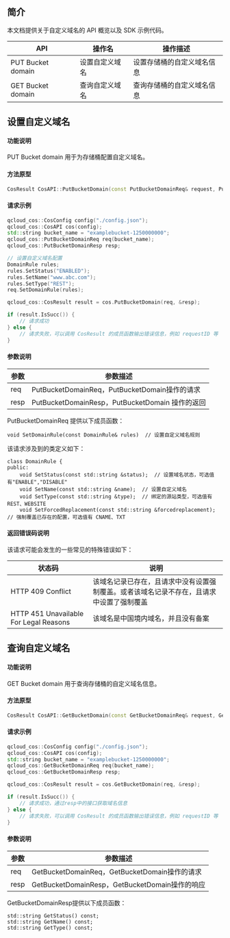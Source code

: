 

## 简介

本文档提供关于自定义域名的 API 概览以及 SDK 示例代码。

| API               | 操作名         | 操作描述                   |
| ----------------- | -------------- | -------------------------- |
| PUT Bucket domain | 设置自定义域名 | 设置存储桶的自定义域名信息 |
| GET Bucket domain | 查询自定义域名 | 查询存储桶的自定义域名信息 |

## 设置自定义域名

#### 功能说明

PUT Bucket domain 用于为存储桶配置自定义域名。

#### 方法原型

```cpp
CosResult CosAPI::PutBucketDomain(const PutBucketDomainReq& request, PutBucketDomainResp* response);
```

#### 请求示例

```cpp
qcloud_cos::CosConfig config("./config.json");
qcloud_cos::CosAPI cos(config);
std::string bucket_name = "examplebucket-1250000000";
qcloud_cos::PutBucketDomainReq req(bucket_name);
qcloud_cos::PutBucketDomainResp resp;

// 设置自定义域名配置
DomainRule rules;
rules.SetStatus("ENABLED");
rules.SetName("www.abc.com");
rules.SetType("REST");
req.SetDomainRule(rules);

qcloud_cos::CosResult result = cos.PutBucketDomain(req, &resp);

if (result.IsSucc()) {
	// 请求成功
} else {
    // 请求失败，可以调用 CosResult 的成员函数输出错误信息，例如 requestID 等
} 

```

#### 参数说明

| 参数 | 参数描述                                  |
| ---- | ----------------------------------------- |
| req  | PutBucketDomainReq，PutBucketDomain操作的请求  |
| resp | PutBucketDomainResp，PutBucketDomain 操作的返回 |

PutBucketDomainReq 提供以下成员函数：

```
void SetDomainRule(const DomainRule& rules)  // 设置自定义域名规则
```


该请求涉及到的类定义如下：

```
class DomainRule {
public:
    void SetStatus(const std::string &status);  // 设置域名状态，可选值有"ENABLE","DISABLE"
    void SetName(const std::string &name);  // 设置自定义域名
    void SetType(const std::string &type);  // 绑定的源站类型，可选值有 REST、WEBSITE 
    void SetForcedReplacement(const std::string &forcedreplacement);  // 强制覆盖已存在的配置，可选值有 CNAME、TXT
```


#### 返回错误码说明

该请求可能会发生的一些常见的特殊错误如下：

| 状态码                                 | 说明                                                         |
| -------------------------------------- | ------------------------------------------------------------ |
| HTTP 409 Conflict                      | 该域名记录已存在，且请求中没有设置强制覆盖。或者该域名记录不存在，且请求中设置了强制覆盖 |
| HTTP 451 Unavailable For Legal Reasons | 该域名是中国境内域名，并且没有备案                           |

## 查询自定义域名

#### 功能说明

GET Bucket domain 用于查询存储桶的自定义域名信息。

#### 方法原型

```cpp
CosResult CosAPI::GetBucketDomain(const GetBucketDomainReq& request, GetBucketDomainResp* response);
```

#### 请求示例

```cpp
qcloud_cos::CosConfig config("./config.json");
qcloud_cos::CosAPI cos(config);
std::string bucket_name = "examplebucket-1250000000";
qcloud_cos::GetBucketDomainReq req(bucket_name);
qcloud_cos::GetBucketDomainResp resp;

qcloud_cos::CosResult result = cos.GetBucketDomain(req, &resp);

if (result.IsSucc()) {
	// 请求成功，通过resp中的接口获取域名信息
} else {
    // 请求失败，可以调用 CosResult 的成员函数输出错误信息，例如 requestID 等
} 

```

#### 参数说明

| 参数 | 参数描述                                  |
| ---- | ----------------------------------------- |
| req  | GetBucketDomainReq，GetBucketDomain操作的请求  |
| resp | GetBucketDomainResp，GetBucketDomain操作的响应 |

GetBucketDomainResp提供以下成员函数：

```
std::string GetStatus() const;
std::string GetName() const;
std::string GetType() const;
```
